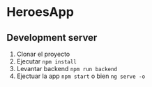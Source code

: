 # HeroesApp



## Development server

1. Clonar el proyecto
2. Ejecutar ```npm install```
3. Levantar backend ```npm run backend```
4. Ejectuar la app ```npm start``` o bien ```ng serve -o  ```

